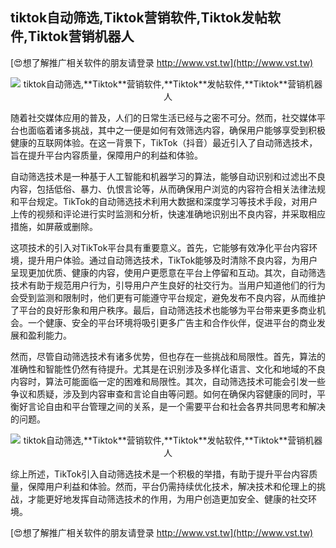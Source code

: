 ## **tiktok自动筛选,**Tiktok**营销软件,**Tiktok**发帖软件,**Tiktok**营销机器人**

[😍想了解推广相关软件的朋友请登录 http://www.vst.tw](http://www.vst.tw)

 <center><img src="https://vst.tw/MP4/tuiguang/png/4.png" alt="tiktok自动筛选,**Tiktok**营销软件,**Tiktok**发帖软件,**Tiktok**营销机器人"></center>

随着社交媒体应用的普及，人们的日常生活已经与之密不可分。然而，社交媒体平台也面临着诸多挑战，其中之一便是如何有效筛选内容，确保用户能够享受到积极健康的互联网体验。在这一背景下，TikTok（抖音）最近引入了自动筛选技术，旨在提升平台内容质量，保障用户的利益和体验。

自动筛选技术是一种基于人工智能和机器学习的算法，能够自动识别和过滤出不良内容，包括低俗、暴力、仇恨言论等，从而确保用户浏览的内容符合相关法律法规和平台规定。TikTok的自动筛选技术利用大数据和深度学习等技术手段，对用户上传的视频和评论进行实时监测和分析，快速准确地识别出不良内容，并采取相应措施，如屏蔽或删除。

这项技术的引入对TikTok平台具有重要意义。首先，它能够有效净化平台内容环境，提升用户体验。通过自动筛选技术，TikTok能够及时清除不良内容，为用户呈现更加优质、健康的内容，使用户更愿意在平台上停留和互动。其次，自动筛选技术有助于规范用户行为，引导用户产生良好的社交行为。当用户知道他们的行为会受到监测和限制时，他们更有可能遵守平台规定，避免发布不良内容，从而维护了平台的良好形象和用户秩序。最后，自动筛选技术也能够为平台带来更多商业机会。一个健康、安全的平台环境将吸引更多广告主和合作伙伴，促进平台的商业发展和盈利能力。

然而，尽管自动筛选技术有诸多优势，但也存在一些挑战和局限性。首先，算法的准确性和智能性仍然有待提升。尤其是在识别涉及多样化语言、文化和地域的不良内容时，算法可能面临一定的困难和局限性。其次，自动筛选技术可能会引发一些争议和质疑，涉及到内容审查和言论自由等问题。如何在确保内容健康的同时，平衡好言论自由和平台管理之间的关系，是一个需要平台和社会各界共同思考和解决的问题。

 <center><img src="https://vst.tw/MP4/tuiguang/png/0.png" alt="tiktok自动筛选,**Tiktok**营销软件,**Tiktok**发帖软件,**Tiktok**营销机器人"></center>

综上所述，TikTok引入自动筛选技术是一个积极的举措，有助于提升平台内容质量，保障用户利益和体验。然而，平台仍需持续优化技术，解决技术和伦理上的挑战，才能更好地发挥自动筛选技术的作用，为用户创造更加安全、健康的社交环境。

[😍想了解推广相关软件的朋友请登录 http://www.vst.tw](http://www.vst.tw)



